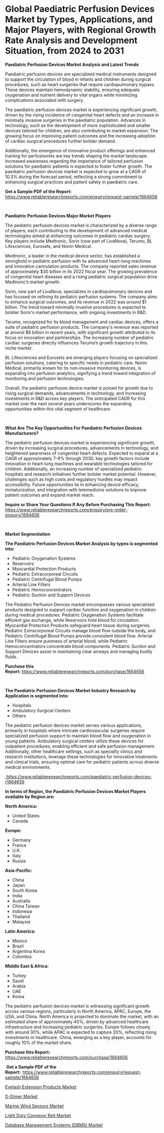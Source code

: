 <p><h1>Global Paediatric Perfusion Devices Market by Types, Applications, and Major Players, with Regional Growth Rate Analysis and Development Situation, from 2024 to 2031</h1></p><p><strong>Paediatric Perfusion Devices Market Analysis and Latest Trends</strong></p>
<p><p>Paediatric perfusion devices are specialized medical instruments designed to support the circulation of blood in infants and children during surgical procedures, such as heart surgeries that require cardiopulmonary bypass. These devices maintain hemodynamic stability, ensuring adequate oxygenation and nutrient delivery to vital organs while minimizing complications associated with surgery.</p><p>The paediatric perfusion devices market is experiencing significant growth, driven by the rising incidence of congenital heart defects and an increase in minimally invasive surgeries in the paediatric population. Advances in technology, such as the development of more sophisticated and smaller devices tailored for children, are also contributing to market expansion. The growing focus on improving patient outcomes and the increasing adoption of cardiac surgical procedures further bolster demand.</p><p>Additionally, the emergence of innovative product offerings and enhanced training for perfusionists are key trends shaping the market landscape. Increased awareness regarding the importance of tailored perfusion solutions for paediatric patients is expected to foster further growth. The paediatric perfusion devices market is expected to grow at a CAGR of 10.3% during the forecast period, reflecting a strong commitment to enhancing surgical practices and patient safety in paediatric care.</p></p>
<p><strong>Get a Sample PDF of the Report:&nbsp;</strong> <a href="https://www.reliableresearchreports.com/enquiry/request-sample/1664656?utm_campaign=37&utm_medium=2&utm_source=Github&utm_content=ia&utm_term=28092024&utm_id=paediatric-perfusion-devices">https://www.reliableresearchreports.com/enquiry/request-sample/1664656</a></p>
<p>&nbsp;</p>
<p><strong>Paediatric Perfusion Devices Major Market Players</strong></p>
<p><p>The pediatric perfusion devices market is characterized by a diverse range of players, each contributing to the development of advanced medical technologies aimed at enhancing outcomes in pediatric cardiac surgery. Key players include Medtronic, Sorin (now part of LivaNova), Terumo, BL Lifesciences, Eurosets, and Nonin Medical.</p><p>Medtronic, a leader in the medical device sector, has established a stronghold in pediatric perfusion with its advanced heart-lung machines and innovative cannulation products. The company reported sales revenue of approximately $30 billion in its 2022 fiscal year. The growing prevalence of congenital heart diseases and a rising pediatric surgical population drive Medtronic’s market growth.</p><p>Sorin, now part of LivaNova, specializes in cardiopulmonary devices and has focused on refining its pediatric perfusion systems. The company aims to enhance surgical outcomes, and its revenue in 2022 was around $1 billion. The trend toward minimally invasive procedures is expected to bolster Sorin's market performance, with ongoing investments in R&D.</p><p>Terumo, recognized for its blood management and cardiac devices, offers a suite of pediatric perfusion products. The company's revenue was reported at around $6 billion in recent years, with significant growth attributed to its focus on innovation and partnerships. The increasing number of pediatric cardiac surgeries directly influences Terumo’s growth trajectory in this niche market.</p><p>BL Lifesciences and Eurosets are emerging players focusing on specialized perfusion solutions, catering to specific needs in pediatric care. Nonin Medical, primarily known for its non-invasive monitoring devices, is expanding into perfusion analytics, signifying a trend toward integration of monitoring and perfusion technologies.</p><p>Overall, the pediatric perfusion device market is poised for growth due to rising surgical demands, advancements in technology, and increasing investments in R&D across key players. The anticipated CAGR for this market over the next several years underscores the expanding opportunities within this vital segment of healthcare.</p></p>
<p>&nbsp;</p>
<p><strong>What Are The Key Opportunities For Paediatric Perfusion Devices Manufacturers?</strong></p>
<p><p>The pediatric perfusion devices market is experiencing significant growth, driven by increasing surgical procedures, advancements in technology, and heightened awareness of congenital heart defects. Expected to expand at a CAGR of approximately 7-9% through 2030, key growth factors include innovation in heart-lung machines and wearable technologies tailored for children. Additionally, an increasing number of specialized pediatric hospitals and research initiatives further bolster market potential. However, challenges such as high costs and regulatory hurdles may impact accessibility. Future opportunities lie in enhancing device efficacy, miniaturization, and integration with telemedicine solutions to improve patient outcomes and expand market reach.</p></p>
<p><strong>Inquire or Share Your Questions If Any Before Purchasing This Report:</strong> <a href="https://www.reliableresearchreports.com/enquiry/pre-order-enquiry/1664656?utm_campaign=37&utm_medium=2&utm_source=Github&utm_content=ia&utm_term=28092024&utm_id=paediatric-perfusion-devices">https://www.reliableresearchreports.com/enquiry/pre-order-enquiry/1664656</a></p>
<p>&nbsp;</p>
<p><strong>Market Segmentation</strong></p>
<p><strong>The Paediatric Perfusion Devices Market Analysis by types is segmented into:</strong></p>
<p><ul><li>Pediatric Oxygenation Systems</li><li>Reservoirs</li><li>Myocardial Protection Products</li><li>Pediatric Extracorporeal Circuits</li><li>Pediatric Centrifugal Blood Pumps</li><li>Arterial Line Filters</li><li>Pediatric Hemoconcentrators</li><li>Pediatric Suction and Support Devices</li></ul></p>
<p><p>The Pediatric Perfusion Devices market encompasses various specialized products designed to support cardiac function and oxygenation in children during medical procedures. Pediatric Oxygenation Systems facilitate efficient gas exchange, while Reservoirs hold blood for circulation. Myocardial Protection Products safeguard heart tissue during surgeries. Pediatric Extracorporeal Circuits manage blood flow outside the body, and Pediatric Centrifugal Blood Pumps provide consistent blood flow. Arterial Line Filters ensure pureness of arterial blood, while Pediatric Hemoconcentrators concentrate blood components. Pediatric Suction and Support Devices assist in maintaining clear airways and managing bodily fluids.</p></p>
<p><strong>Purchase this Report:&nbsp;</strong><a href="https://www.reliableresearchreports.com/purchase/1664656?utm_campaign=37&utm_medium=2&utm_source=Github&utm_content=ia&utm_term=28092024&utm_id=paediatric-perfusion-devices">https://www.reliableresearchreports.com/purchase/1664656</a></p>
<p>&nbsp;</p>
<p><strong>The Paediatric Perfusion Devices Market Industry Research by Application is segmented into:</strong></p>
<p><ul><li>Hospitals</li><li>Ambulatory Surgical Centers</li><li>Others</li></ul></p>
<p><p>The pediatric perfusion devices market serves various applications, primarily in hospitals where intricate cardiovascular surgeries require specialized perfusion support to maintain blood flow and oxygenation in young patients. Ambulatory surgical centers utilize these devices for outpatient procedures, enabling efficient and safe perfusion management. Additionally, other healthcare settings, such as specialty clinics and research institutions, leverage these technologies for innovative treatments and clinical trials, ensuring optimal care for pediatric patients across diverse medical environments.</p></p>
<p><a href="https://www.reliableresearchreports.com/paediatric-perfusion-devices-r1664656?utm_campaign=37&utm_medium=2&utm_source=Github&utm_content=ia&utm_term=28092024&utm_id=paediatric-perfusion-devices">&nbsp;https://www.reliableresearchreports.com/paediatric-perfusion-devices-r1664656</a></p>
<p><strong>In terms of Region, the Paediatric Perfusion Devices Market Players available by Region are:</strong></p>
<p>
    <p> <strong> North America: </strong>
        <ul>
            <li>United States</li>
            <li>Canada</li>
        </ul>
        </p> 
    <p> <strong> Europe: </strong>
        <ul>
            <li>Germany</li>
            <li>France</li>
            <li>U.K.</li>
            <li>Italy</li>
            <li>Russia</li>
        </ul>
        </p> 
    <p> <strong> Asia-Pacific: </strong>
        <ul>
            <li>China</li>
            <li>Japan</li>
            <li>South Korea</li>
            <li>India</li>
            <li>Australia</li>
            <li>China Taiwan</li>
            <li>Indonesia</li>
            <li>Thailand</li>
            <li>Malaysia</li>
        </ul>
        </p> 
    <p> <strong> Latin America: </strong>
        <ul>
            <li>Mexico</li>
            <li>Brazil</li>
            <li>Argentina Korea</li>
            <li>Colombia</li>
        </ul>
        </p> 
    <p> <strong> Middle East & Africa: </strong>
        <ul>
            <li>Turkey</li>
            <li>Saudi</li>
            <li>Arabia</li>
            <li>UAE</li>
            <li>Korea</li>
        </ul>
    </p>
    </p>
<p><p>The pediatric perfusion devices market is witnessing significant growth across various regions, particularly in North America, APAC, Europe, the USA, and China. North America is projected to dominate the market, with an estimated share of approximately 40%, driven by advanced healthcare infrastructure and increasing pediatric surgeries. Europe follows closely with around 30%, while APAC is expected to capture 20%, reflecting rising investments in healthcare. China, emerging as a key player, accounts for roughly 10% of the market share.</p></p>
<p><strong>Purchase this Report: </strong><a href="https://www.reliableresearchreports.com/purchase/1664656?utm_campaign=37&utm_medium=2&utm_source=Github&utm_content=ia&utm_term=28092024&utm_id=paediatric-perfusion-devices">https://www.reliableresearchreports.com/purchase/1664656</a></p>
<p>&nbsp;<strong>Get a Sample PDF of the Report:&nbsp;&nbsp;</strong><a href="https://www.reliableresearchreports.com/enquiry/request-sample/1664656?utm_campaign=37&utm_medium=2&utm_source=Github&utm_content=ia&utm_term=28092024&utm_id=paediatric-perfusion-devices">https://www.reliableresearchreports.com/enquiry/request-sample/1664656</a></p>
<p><strong></strong></p>
<p><p><a href="https://www.linkedin.com/pulse/global-eyelash-extension-products-market-sector2024-nvtxe?utm_campaign=37&utm_medium=2&utm_source=Github&utm_content=ia&utm_term=28092024&utm_id=paediatric-perfusion-devices">Eyelash Extension Products Market</a></p><p><a href="https://github.com/jennyt6m/Market-Research-Report-List-1/blob/main/d-dimer-market.md?utm_campaign=37&utm_medium=2&utm_source=Github&utm_content=ia&utm_term=28092024&utm_id=paediatric-perfusion-devices">D-Dimer Market</a></p><p><a href="https://issuu.com/reportprime-2/docs/marine-wind-sensors-market-size-203_ebaaa1ab9d4094?utm_campaign=37&utm_medium=2&utm_source=Github&utm_content=ia&utm_term=28092024&utm_id=paediatric-perfusion-devices">Marine Wind Sensors Market</a></p><p><a href="https://www.linkedin.com/pulse/light-duty-conveyor-belt-industry-forecast-market-shifts-gpggc?utm_campaign=37&utm_medium=2&utm_source=Github&utm_content=ia&utm_term=28092024&utm_id=paediatric-perfusion-devices">Light Duty Conveyor Belt Market</a></p><p><a href="https://github.com/ChristianClark406/Market-Research-Report-List-1/blob/main/database-management-systems-dbms-market.md?utm_campaign=37&utm_medium=2&utm_source=Github&utm_content=ia&utm_term=28092024&utm_id=paediatric-perfusion-devices">Database Management Systems (DBMS) Market</a></p></p>